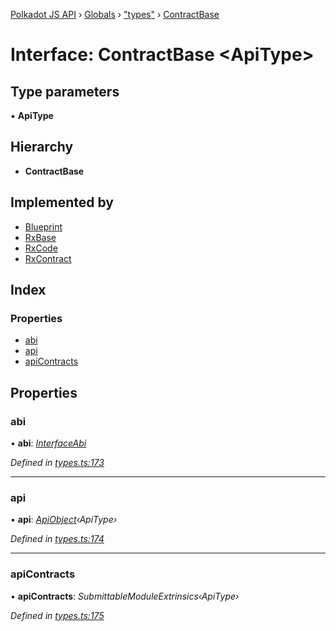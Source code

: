 [Polkadot JS API](../README.md) › [Globals](../globals.md) › ["types"](../modules/_types_.md) › [ContractBase](_types_.contractbase.md)

# Interface: ContractBase <**ApiType**>

## Type parameters

▪ **ApiType**

## Hierarchy

* **ContractBase**

## Implemented by

* [Blueprint](../classes/_rxblueprint_.blueprint.md)
* [RxBase](../classes/_rxbase_.rxbase.md)
* [RxCode](../classes/_rxcode_.rxcode.md)
* [RxContract](../classes/_rxcontract_.rxcontract.md)

## Index

### Properties

* [abi](_types_.contractbase.md#abi)
* [api](_types_.contractbase.md#api)
* [apiContracts](_types_.contractbase.md#apicontracts)

## Properties

###  abi

• **abi**: *[InterfaceAbi](_types_.interfaceabi.md)*

*Defined in [types.ts:173](https://github.com/polkadot-js/api/blob/b24fe30a40/packages/api-contract/src/types.ts#L173)*

___

###  api

• **api**: *[ApiObject](../modules/_types_.md#apiobject)‹ApiType›*

*Defined in [types.ts:174](https://github.com/polkadot-js/api/blob/b24fe30a40/packages/api-contract/src/types.ts#L174)*

___

###  apiContracts

• **apiContracts**: *SubmittableModuleExtrinsics‹ApiType›*

*Defined in [types.ts:175](https://github.com/polkadot-js/api/blob/b24fe30a40/packages/api-contract/src/types.ts#L175)*
